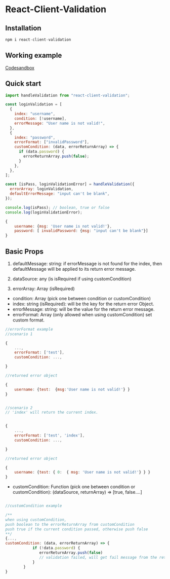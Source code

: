 # React-Client-Validation

## Installation

```js
npm i react-client-validation
```

## Working example

[Codesandbox](https://codesandbox.io/s/react-client-validarion-example-zo1gr3?file=/src/App.js)

## Quick start

```js
import handleValidation from "react-client-validation";

const loginValidation = [
  {
    index: "username",
    condition: [!username],
    errorMessage: "User name is not valid!",
  },
  {
    index: "password",
    errorFormat: ["invalidPassword"],
    customCondition: (data, errorReturnArray) => {
      if (data.password) {
        errorReturnArray.push(false);
      }
    },
  },
];

const [isPass, loginValidationError] = handleValidation({
  errorArray: loginValidation,
  defaultErrorMessage: "input can't be blank",
});
```

```js
console.log(isPass); // boolean, true or false
console.log(loginValidationError);

{
    username: {msg: 'User name is not valid!'},
    password: [ invalidPassword: {msg: "input can't be blank"}]
}
```

## Basic Props

1. defaultMessage: string: if errorMessage is not found for the index, then defaultMessage will be applied to its return error message.

2. dataSource: any (is isRequired if using customCondition)

3. errorArray: Array (isRequired)

- condition: Array (pick one between condition or customCondition)
- index: string (isRequired): will be the key for the return error Object.
- errorMessage: string: will be the value for the return error message.
- errorFormat: Array (only allowed when using customCondition) set custom format.

```js
//errorFormat example
//scenario 1

{
    ...,
    errorFormat: ['test'],
    customCondition: ...,

}

//returned error object

{
    username: {test:  {msg:'User name is not valid!'} }
}


//scenario 2
// 'index' will return the current index.


{
    ...,
    errorFormat: ['test', 'index'],
    customCondition: ...,

}

//returned error object

{
    username: {test: { 0:  { msg: 'User name is not valid!'} } }
}

```

- customCondition: Function (pick one between condition or customCondition): (dataSource, returnArray) => [true, false....]

```js

//customCondition example

/**
when using customCondition,
push boolean to the errorReturnArray from customCondition
push true if the current condition passed, otherwise push false
**/
{...,
customCondition: (data, errorReturnArray) => {
            if (!data.password) {
               errorReturnArray.push(false)
               // validation failed, will get fail message from the return error object
            }
        }
}
```
